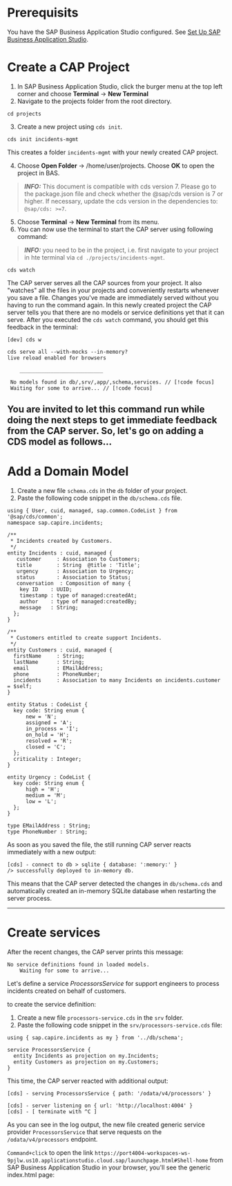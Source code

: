 # Prerequisits

You have the SAP Business Application Studio configured. See [Set Up SAP Business Application Studio](Set_up_BAS.md).

# Create a CAP Project

1. In SAP Business Application Studio, click the burger menu at the top left corner and choose **Terminal** &rarr; **New Terminal**
2. Navigate to the projects folder from the root directory.

```
cd projects
```

3. Create a new project using `cds init`.

```
cds init incidents-mgmt
```

This creates a folder `incidents-mgmt` with your newly created CAP project.

4. Choose **Open Folder** &rarr; /home/user/projects. Choose **OK** to open the project in BAS.

> **_INFO:_** This document is compatible with cds version 7. Please go to the package.json file and check whether the @sap/cds version is 7 or higher. If necessary, update the cds version in the dependencies to: `@sap/cds: >=7`.

5. Choose **Terminal** &rarr; **New Terminal** from its menu.
6. You can now use the terminal to start the CAP server using following command:

> **_INFO:_** you need to be in the project, i.e. first navigate to your project in hte terminal via `cd ./projects/incidents-mgmt`.
 
```
cds watch
```

The CAP server serves all the CAP sources from your project. It also "watches" all the files in your projects and conveniently restarts whenever you save a file. Changes you've made are immediately served without you having to run the command again. In this newly created project the CAP server tells you that there are no models or service definitions yet that it can serve.
After you executed the `cds watch` command, you should get this feedback in the terminal:

```
[dev] cds w

cds serve all --with-mocks --in-memory?
live reload enabled for browsers

    ___________________________

 No models found in db/,srv/,app/,schema,services. // [!code focus]
 Waiting for some to arrive... // [!code focus]
```

You are invited to let this command run while doing the next steps to get immediate feedback from the CAP server. 
So, let's go on adding a CDS model as follows...
---

# Add a Domain Model

1. Create a new file `schema.cds` in the `db` folder of your project.
2. Paste the following code snippet in the `db/schema.cds` file.

```
using { User, cuid, managed, sap.common.CodeList } from '@sap/cds/common';
namespace sap.capire.incidents; 

/**
 * Incidents created by Customers.
 */
entity Incidents : cuid, managed {  
   customer     : Association to Customers;
   title        : String  @title : 'Title';
   urgency      : Association to Urgency;
   status       : Association to Status; 
   conversation  : Composition of many {
    key ID    : UUID;
    timestamp : type of managed:createdAt;
    author    : type of managed:createdBy;
    message   : String;
  };
}

/**
 * Customers entitled to create support Incidents.
 */
entity Customers : cuid, managed { 
  firstName     : String;
  lastName      : String;
  email         : EMailAddress;
  phone         : PhoneNumber;
  incidents     : Association to many Incidents on incidents.customer = $self;
}

entity Status : CodeList {
  key code: String enum {
      new = 'N';
      assigned = 'A'; 
      in_process = 'I'; 
      on_hold = 'H'; 
      resolved = 'R'; 
      closed = 'C'; 
  };
  criticality : Integer;
}

entity Urgency : CodeList {
  key code: String enum {
      high = 'H';
      medium = 'M'; 
      low = 'L'; 
  };
}

type EMailAddress : String;
type PhoneNumber : String;
```
As soon as you saved the file, the still running CAP server reacts immediately with a new output:

```
[cds] - connect to db > sqlite { database: ':memory:' }
/> successfully deployed to in-memory db.
```

This means that the CAP server detected the changes in `db/schema.cds` and automatically created an in-memory SQLite database when restarting the server process.

---
# Create services

After the recent changes, the CAP server prints this message:

```
No service definitions found in loaded models.
    Waiting for some to arrive...
```

Let's define a service _ProcessorsService_ for support engineers to process incidents created on behalf of customers.

to create the service definition:

1. Create a new file `processors-service.cds` in the `srv` folder.
2. Paste the following code snippet in the `srv/processors-service.cds` file:

```
using { sap.capire.incidents as my } from '../db/schema';

service ProcessorsService { 
  entity Incidents as projection on my.Incidents;
  entity Customers as projection on my.Customers;
}
```

This time, the CAP server reacted with additional output:

```
[cds] - serving ProcessorsService { path: '/odata/v4/processors' } 

[cds] - server listening on { url: 'http://localhost:4004' }
[cds] - [ terminate with ^C ]
```

As you can see in the log output, the new file created generic service provider `ProcessorsService` that serve requests on the `/odata/v4/processors` endpoint.

`Command+click` to open the link `https://port4004-workspaces-ws-9pjlw.us10.applicationstudio.cloud.sap/launchpage.html#Shell-home` from SAP Business Application Studio in your browser, you'll see the generic index.html page:



